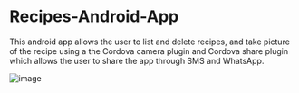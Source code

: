 # Recipes-Android-App
This android app allows the user to list and delete recipes, and take picture of the recipe using a the Cordova camera plugin and Cordova share plugin which allows the user to share the app through SMS and WhatsApp.

![image](https://user-images.githubusercontent.com/64418367/173760806-76e266ac-4245-46da-9e77-02d4a09507f1.png)
